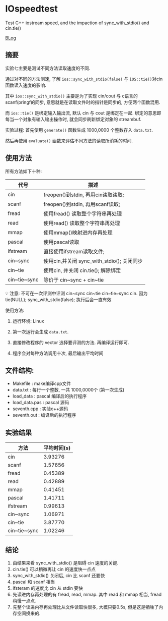 # IOspeedtest

Test C++ iostream speed,  and the impaction of sync_with_stdio()  and cin.tie()

[BLog](https://liyzcj.github.io/c++/2015/09/12/c++-test_cin_speed/)

## 摘要

实验七主要是测试不同方法读取速度的不同.

通过对不同的方法测速, 了解 `ios::sync_with_stdio(false)` 与 `iOS::tie()`对cin 函数读入速度的影响.

其中 `ios::sync_with_stdio()` 主要是为了实现 cin/cout 与 c语言的 scanf/pringf的同步, 意思就是在读取文件时的指针是同步的, 方便两个函数混用.

而 `ios::tie()` 是绑定输入输出流, 默认 cin 与 cout 是绑定在一起. 绑定的意思即每当一个对象有输入输出操作时, 就会同步刷新绑定对象的 streambuf.

实验过程: 首先使用 `generate()` 函数生成 1000,0000 个整数存入 `data.txt`.

然后再使用 `evaluate()` 函数来评估不同方法的读取所消耗的时间.

## 使用方法

所有方法如下十种:

| 代号         | 描述                                       |
|--------------|--------------------------------------------|
| cin          | freopen()到stdin, 再用cin读取读取;         |
| scanf        | freopen()到stdin, 再用scanf读取;           |
| fread        | 使用fread() 读取整个字符串再处理           |
| read         | 使用read() 读取整个字符串再处理            |
| mmap         | 使用mmap()映射进内存再处理                 |
| pascal       | 使用pascal读取                             |
| ifstream     | 直接使用ifstream读取文件;                  |
| cin~sync     | 使用cin,并关闭 sync_with_stdio(); 关闭同步 |
| cin~tie      | 使用cin, 并关闭 cin.tie(); 解除绑定        |
| cin~tie~sync | 等价于 cin~sync + cin~tie                  |

💡 注意: 不可在一次评测中评测 cin~sync cin~tie cin~tie~sync cin. 
因为 tie(NULL); sync_with_stdio(false); 执行后会一直有效

使用方法:

  1. 运行环境: Linux

  2. 第一次运行会生成 `data.txt`.

  3. 直接修改程序的 vector 选择要评测的方法. 再编译运行即可.

  4. 程序会对每种方法调用十次, 最后输出平均时间

## 文件结构:

- Makefile : make编译cpp文件
- data.txt : 每行一个整数, 一共 1000,0000个 (第一次生成)
- load_data : pascal 编译后的执行程序
- load_data.pas : pascal 源码
- seventh.cpp : 实验c++源码
- seventh.out : 编译后的执行程序

## 实验结果

| 方法         | 平均时间(s) |
|--------------|-------------|
| cin          | 3.93276     |
| scanf        | 1.57656     |
| fread        | 0.45389     |
| read         | 0.42889     |
| mmap         | 0.41451     |
| pascal       | 1.41711     |
| ifstream     | 0.99613     |
| cin~sync     | 1.06971     |
| cin~tie      | 3.87770     |
| cin~tie~sync | 1.02246     |

## 结论

1. 由结果来看 sync_with_stdio() 是阻碍 cin 速度的关键.
2. cin.tie() 可以稍微再让 cin 的速度快一点点
3. sync_with_stdio() 关闭后, cin 比 scanf 还要快
4. pascal 和 scanf 相当
5. ifsteram 的速度比 cin 从 stdin 要快
6. 先读进内存再处理的有 fread, read, mmap. 其中 read 和 mmap 相当, fread 稍慢一点点.
7. 先整个读进内存再处理比从文件读取快很多, 大概只要0.5s, 但是这是牺牲了内存空间换来的.